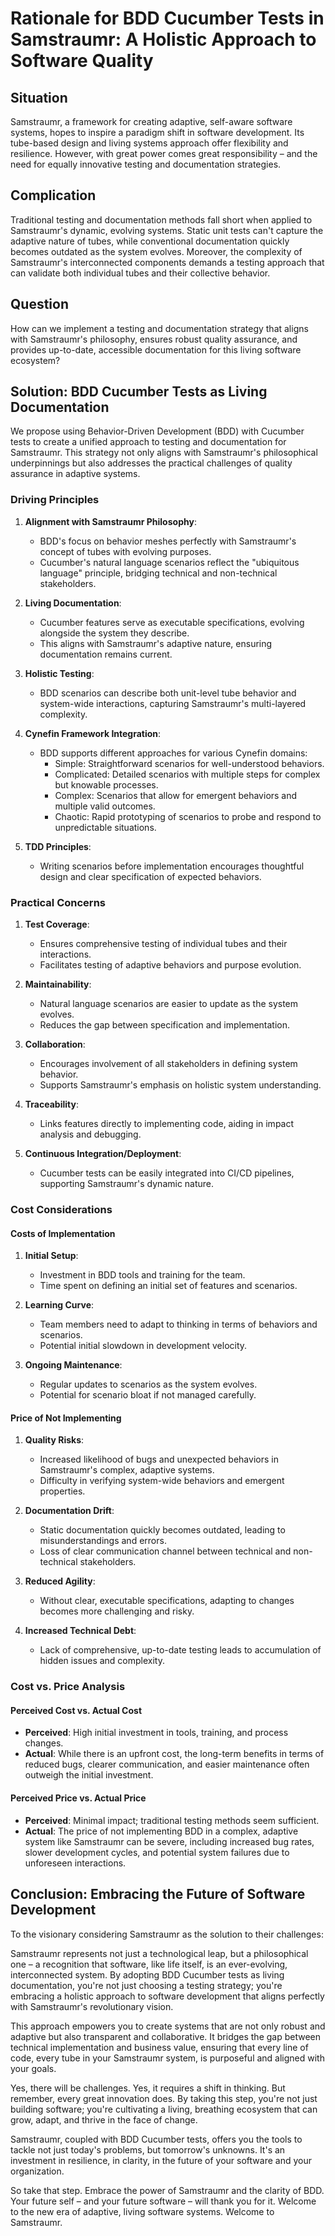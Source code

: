 # Rationale for BDD Cucumber Tests in Samstraumr: A Holistic Approach to Software Quality

## Situation

Samstraumr, a framework for creating adaptive, self-aware software systems, hopes to inspire a paradigm shift in software development. Its tube-based design and living systems approach offer flexibility and resilience. However, with great power comes great responsibility – and the need for equally innovative testing and documentation strategies.

## Complication

Traditional testing and documentation methods fall short when applied to Samstraumr's dynamic, evolving systems. Static unit tests can't capture the adaptive nature of tubes, while conventional documentation quickly becomes outdated as the system evolves. Moreover, the complexity of Samstraumr's interconnected components demands a testing approach that can validate both individual tubes and their collective behavior.

## Question

How can we implement a testing and documentation strategy that aligns with Samstraumr's philosophy, ensures robust quality assurance, and provides up-to-date, accessible documentation for this living software ecosystem?

## Solution: BDD Cucumber Tests as Living Documentation

We propose using Behavior-Driven Development (BDD) with Cucumber tests to create a unified approach to testing and documentation for Samstraumr. This strategy not only aligns with Samstraumr's philosophical underpinnings but also addresses the practical challenges of quality assurance in adaptive systems.

### Driving Principles

1. **Alignment with Samstraumr Philosophy**: 
   - BDD's focus on behavior meshes perfectly with Samstraumr's concept of tubes with evolving purposes.
   - Cucumber's natural language scenarios reflect the "ubiquitous language" principle, bridging technical and non-technical stakeholders.

2. **Living Documentation**: 
   - Cucumber features serve as executable specifications, evolving alongside the system they describe.
   - This aligns with Samstraumr's adaptive nature, ensuring documentation remains current.

3. **Holistic Testing**: 
   - BDD scenarios can describe both unit-level tube behavior and system-wide interactions, capturing Samstraumr's multi-layered complexity.

4. **Cynefin Framework Integration**: 
   - BDD supports different approaches for various Cynefin domains:
     - Simple: Straightforward scenarios for well-understood behaviors.
     - Complicated: Detailed scenarios with multiple steps for complex but knowable processes.
     - Complex: Scenarios that allow for emergent behaviors and multiple valid outcomes.
     - Chaotic: Rapid prototyping of scenarios to probe and respond to unpredictable situations.

5. **TDD Principles**: 
   - Writing scenarios before implementation encourages thoughtful design and clear specification of expected behaviors.

### Practical Concerns

1. **Test Coverage**: 
   - Ensures comprehensive testing of individual tubes and their interactions.
   - Facilitates testing of adaptive behaviors and purpose evolution.

2. **Maintainability**: 
   - Natural language scenarios are easier to update as the system evolves.
   - Reduces the gap between specification and implementation.

3. **Collaboration**: 
   - Encourages involvement of all stakeholders in defining system behavior.
   - Supports Samstraumr's emphasis on holistic system understanding.

4. **Traceability**: 
   - Links features directly to implementing code, aiding in impact analysis and debugging.

5. **Continuous Integration/Deployment**: 
   - Cucumber tests can be easily integrated into CI/CD pipelines, supporting Samstraumr's dynamic nature.

### Cost Considerations

#### Costs of Implementation

1. **Initial Setup**: 
   - Investment in BDD tools and training for the team.
   - Time spent on defining an initial set of features and scenarios.

2. **Learning Curve**: 
   - Team members need to adapt to thinking in terms of behaviors and scenarios.
   - Potential initial slowdown in development velocity.

3. **Ongoing Maintenance**: 
   - Regular updates to scenarios as the system evolves.
   - Potential for scenario bloat if not managed carefully.

#### Price of Not Implementing

1. **Quality Risks**: 
   - Increased likelihood of bugs and unexpected behaviors in Samstraumr's complex, adaptive systems.
   - Difficulty in verifying system-wide behaviors and emergent properties.

2. **Documentation Drift**: 
   - Static documentation quickly becomes outdated, leading to misunderstandings and errors.
   - Loss of clear communication channel between technical and non-technical stakeholders.

3. **Reduced Agility**: 
   - Without clear, executable specifications, adapting to changes becomes more challenging and risky.

4. **Increased Technical Debt**: 
   - Lack of comprehensive, up-to-date testing leads to accumulation of hidden issues and complexity.

### Cost vs. Price Analysis

#### Perceived Cost vs. Actual Cost

- **Perceived**: High initial investment in tools, training, and process changes.
- **Actual**: While there is an upfront cost, the long-term benefits in terms of reduced bugs, clearer communication, and easier maintenance often outweigh the initial investment.

#### Perceived Price vs. Actual Price

- **Perceived**: Minimal impact; traditional testing methods seem sufficient.
- **Actual**: The price of not implementing BDD in a complex, adaptive system like Samstraumr can be severe, including increased bug rates, slower development cycles, and potential system failures due to unforeseen interactions.

## Conclusion: Embracing the Future of Software Development

To the visionary considering Samstraumr as the solution to their challenges:

Samstraumr represents not just a technological leap, but a philosophical one – a recognition that software, like life itself, is an ever-evolving, interconnected system. By adopting BDD Cucumber tests as living documentation, you're not just choosing a testing strategy; you're embracing a holistic approach to software development that aligns perfectly with Samstraumr's revolutionary vision.

This approach empowers you to create systems that are not only robust and adaptive but also transparent and collaborative. It bridges the gap between technical implementation and business value, ensuring that every line of code, every tube in your Samstraumr system, is purposeful and aligned with your goals.

Yes, there will be challenges. Yes, it requires a shift in thinking. But remember, every great innovation does. By taking this step, you're not just building software; you're cultivating a living, breathing ecosystem that can grow, adapt, and thrive in the face of change.

Samstraumr, coupled with BDD Cucumber tests, offers you the tools to tackle not just today's problems, but tomorrow's unknowns. It's an investment in resilience, in clarity, in the future of your software and your organization.

So take that step. Embrace the power of Samstraumr and the clarity of BDD. Your future self – and your future software – will thank you for it. Welcome to the new era of adaptive, living software systems. Welcome to Samstraumr.
